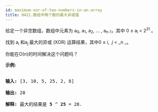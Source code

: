 ```yaml
---
id: maximum-xor-of-two-numbers-in-an-array
title: 0421.数组中两个数的最大异或值
---
```

给定一个非空数组，数组中元素为 a<sub>0</sub>, a<sub>1</sub>, a<sub>2</sub>, … , a<sub>n-1</sub>，其中 0 ≤ a<sub>i</sub> &lt; 2<sup>31 </sup>。

找到 a<sub>i</sub> 和a<sub>j </sub>最大的异或 (XOR) 运算结果，其中0 ≤ _i_,  _j_ &lt; _n _。

你能在O(_n_)的时间解决这个问题吗？

**示例:**


<pre><br/><strong>输入:</strong> [3, 10, 5, 25, 2, 8]<br/><br/><strong>输出:</strong> 28<br/><br/><strong>解释:</strong> 最大的结果是 <strong>5</strong> ^ <strong>25</strong> = 28.<br/></pre>

